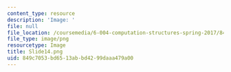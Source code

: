```yaml
---
content_type: resource
description: 'Image: '
file: null
file_location: /coursemedia/6-004-computation-structures-spring-2017/849c7053bd6513abbd4299daaa479a00_Slide14.png
file_type: image/png
resourcetype: Image
title: Slide14.png
uid: 849c7053-bd65-13ab-bd42-99daaa479a00
---
```

